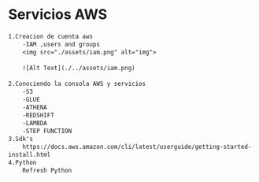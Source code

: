# Servicios AWS

    1.Creacion de cuenta aws
        -IAM ,users and groups
        <img src="./assets/iam.png" alt="img">

        ![Alt Text](./../assets/iam.png)

    2.Conociendo la consola AWS y servicios
        -S3
        -GLUE
        -ATHENA
        -REDSHIFT
        -LAMBDA
        -STEP FUNCTION
    3.Sdk's
        https://docs.aws.amazon.com/cli/latest/userguide/getting-started-install.html
    4.Python
        Refresh Python
